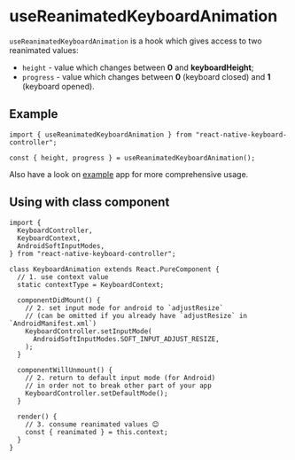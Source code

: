 # useReanimatedKeyboardAnimation

`useReanimatedKeyboardAnimation` is a hook which gives access to two reanimated values:

* `height` - value which changes between **0** and **keyboardHeight**;
* `progress` - value which changes between **0** (keyboard closed) and **1** (keyboard opened).

## Example[​](/react-native-keyboard-controller/pr-preview/pr-1127/docs/api/hooks/keyboard/use-reanimated-keyboard-animation.md#example "Direct link to Example")

```
import { useReanimatedKeyboardAnimation } from "react-native-keyboard-controller";

const { height, progress } = useReanimatedKeyboardAnimation();
```

Also have a look on [example](https://github.com/kirillzyusko/react-native-keyboard-controller/tree/main/example) app for more comprehensive usage.

## Using with class component[​](/react-native-keyboard-controller/pr-preview/pr-1127/docs/api/hooks/keyboard/use-reanimated-keyboard-animation.md#using-with-class-component "Direct link to Using with class component")

```
import {
  KeyboardController,
  KeyboardContext,
  AndroidSoftInputModes,
} from "react-native-keyboard-controller";

class KeyboardAnimation extends React.PureComponent {
  // 1. use context value
  static contextType = KeyboardContext;

  componentDidMount() {
    // 2. set input mode for android to `adjustResize`
    // (can be omitted if you already have `adjustResize` in `AndroidManifest.xml`)
    KeyboardController.setInputMode(
      AndroidSoftInputModes.SOFT_INPUT_ADJUST_RESIZE,
    );
  }

  componentWillUnmount() {
    // 2. return to default input mode (for Android)
    // in order not to break other part of your app
    KeyboardController.setDefaultMode();
  }

  render() {
    // 3. consume reanimated values 😊
    const { reanimated } = this.context;
  }
}
```
